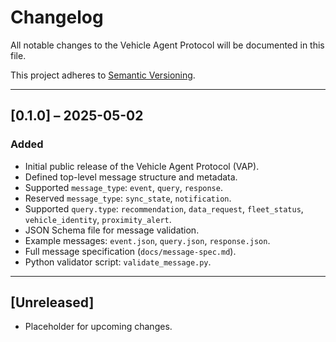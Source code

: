 # Changelog

All notable changes to the Vehicle Agent Protocol will be documented in this file.

This project adheres to [Semantic Versioning](https://semver.org/spec/v2.0.0.html).

---

## [0.1.0] – 2025-05-02

### Added

- Initial public release of the Vehicle Agent Protocol (VAP).
- Defined top-level message structure and metadata.
- Supported `message_type`: `event`, `query`, `response`.
- Reserved `message_type`: `sync_state`, `notification`.
- Supported `query.type`: `recommendation`, `data_request`, `fleet_status`, `vehicle_identity`, `proximity_alert`.
- JSON Schema file for message validation.
- Example messages: `event.json`, `query.json`, `response.json`.
- Full message specification (`docs/message-spec.md`).
- Python validator script: `validate_message.py`.

---

## [Unreleased]

- Placeholder for upcoming changes.
